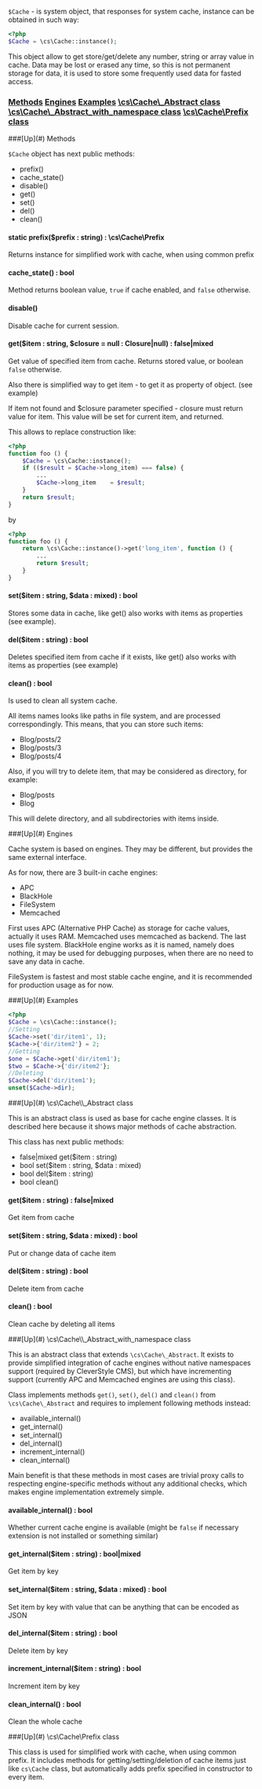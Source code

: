 `$Cache` - is system object, that responses for system cache, instance can be obtained in such way:
```php
<?php
$Cache = \cs\Cache::instance();
```

This object allow to get store/get/delete any number, string or array value in cache. Data may be lost or erased any time, so this is not permanent storage for data, it is used to store some frequently used data for fasted access.

### [Methods](#methods) [Engines](#engines) [Examples](#examples) [\cs\Cache\\_Abstract class](#abstract-class) [\cs\Cache\\_Abstract_with_namespace class](#abstract-with-namespace-class) [\cs\Cache\Prefix class](#prefix-class)

<a name="methods" />
###[Up](#) Methods

`$Cache` object has next public methods:
* prefix()
* cache_state()
* disable()
* get()
* set()
* del()
* clean()

#### static prefix($prefix : string) : \cs\Cache\Prefix
Returns instance for simplified work with cache, when using common prefix

#### cache_state() : bool
Method returns boolean value, `true` if cache enabled, and `false` otherwise.

#### disable()
Disable cache for current session.

#### get($item : string, $closure = null : Closure|null) : false|mixed
Get value of specified item from cache. Returns stored value, or boolean `false` otherwise.

Also there is simplified way to get item - to get it as property of object. (see example)

If item not found and $closure parameter specified - closure must return value for item. This value will be set for current item, and returned.

This allows to replace construction like:

```php
<?php
function foo () {
    $Cache = \cs\Cache::instance();
    if (($result = $Cache->long_item) === false) {
        ...
        $Cache->long_item    = $result;
    }
    return $result;
}
```

by

```php
<?php
function foo () {
    return \cs\Cache::instance()->get('long_item', function () {
        ...
        return $result;
    }
}
```

#### set($item : string, $data : mixed) : bool
Stores some data in cache, like get() also works with items as properties (see example).

#### del($item : string) : bool
Deletes specified item from cache if it exists, like get() also works with items as properties (see example)

#### clean() : bool
Is used to clean all system cache.

All items names looks like paths in file system, and are processed correspondingly. This means, that you can store such items:
* Blog/posts/2
* Blog/posts/3
* Blog/posts/4

Also, if you will try to delete item, that may be considered as directory, for example:
* Blog/posts
* Blog

This will delete directory, and all subdirectories with items inside.

<a name="engines" />
###[Up](#) Engines

Cache system is based on engines. They may be different, but provides the same external interface.

As for now, there are 3 built-in cache engines:
* APC
* BlackHole
* FileSystem
* Memcached

First uses APC (Alternative PHP Cache) as storage for cache values, actually it uses RAM. Memcached uses memcached as backend. The last uses file system. BlackHole engine works as it is named, namely does nothing, it may be used for debugging purposes, when there are no need to save any data in cache.

FileSystem is fastest and most stable cache engine, and it is recommended for production usage as for now.

<a name="examples" />
###[Up](#) Examples

```php
<?php
$Cache = \cs\Cache::instance();
//Setting
$Cache->set('dir/item1', 1);
$Cache->{'dir/item2'} = 2;
//Getting
$one = $Cache->get('dir/item1');
$two = $Cache->{'dir/item2'};
//Deleting
$Cache->del('dir/item1');
unset($Cache->dir);
```

<a name="abstract-class" />
###[Up](#) \cs\Cache\\_Abstract class

This is an abstract class is used as base for cache engine classes. It is described here because it shows major methods of cache abstraction.

This class has next public methods:
* false|mixed get($item : string)
* bool set($item : string, $data : mixed)
* bool del($item : string)
* bool clean()

#### get($item : string) : false|mixed
Get item from cache

#### set($item : string, $data : mixed) : bool
Put or change data of cache item

#### del($item : string) : bool
Delete item from cache

#### clean() : bool
Clean cache by deleting all items

<a name="abstract-with-namespace-class" />
###[Up](#) \cs\Cache\\_Abstract_with_namespace class

This is an abstract class that extends `\cs\Cache\_Abstract`. It exists to provide simplified integration of cache engines without native namespaces support (required by CleverStyle CMS), but which have incrementing support (currently APC and Memcached engines are using this class).

Class implements methods `get()`, `set()`, `del()` and `clean()` from ``\cs\Cache\_Abstract`` and requires to implement following methods instead:
* available_internal()
* get_internal()
* set_internal()
* del_internal()
* increment_internal()
* clean_internal()

Main benefit is that these methods in most cases are trivial proxy calls to respecting engine-specific methods without any additional checks, which makes engine implementation extremely simple.

#### available_internal() : bool
Whether current cache engine is available (might be `false` if necessary extension is not installed or something similar)

#### get_internal($item : string) : bool|mixed
Get item by key

#### set_internal($item : string, $data : mixed) : bool
Set item by key with value that can be anything that can be encoded as JSON

#### del_internal($item : string) : bool
Delete item by key

#### increment_internal($item : string) : bool
Increment item by key

#### clean_internal() : bool
Clean the whole cache

<a name="prefix-class" />
###[Up](#) \cs\Cache\Prefix class

This class is used for simplified work with cache, when using common prefix.
It includes methods for getting/setting/deletion of cache items just like `cs\Cache` class, but automatically adds prefix specified in constructor to every item.
